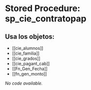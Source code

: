 # Stored Procedure: sp_cie_contratopap

## Usa los objetos:
- [[cie_alumnos]]
- [[cie_familia]]
- [[cie_grados]]
- [[cie_pagant_cab]]
- [[Fn_Gen_Fecha]]
- [[fn_gen_monto]]

*No code available.*
